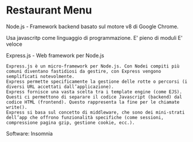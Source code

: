 # Restaurant Menu

Node.js - Framework backend basato sul motore v8 di Google Chrome.

Usa javascritp come linguaggio di programmazione.
E' pieno di moduli
E' veloce


Express.js - Web framework per Node.js

    Express.js è un micro-framework per Node.js. Con Nodei compiti più comuni diventano fastidiosi da gestire, con Express vengono semplificati notevolmente.
    Express permette specificamente la gestione delle rotte o percorsi (i diversi URL accettati dall’applicazione).
    Express fornisce una vasta scelta tra i template engine (come EJS). Questi ci permettono di separare il codice Javascript (backend) dal codice HTML (frontend). Questo rappresenta la fine per le chiamate write().
    Express si basa sul concetto di middleware, che sono dei mini-strati dell’app che offrono funzionalità specifiche (come sessioni, compressione pagina gzip, gestione cookie, ecc.).






Software:
Insomnia
